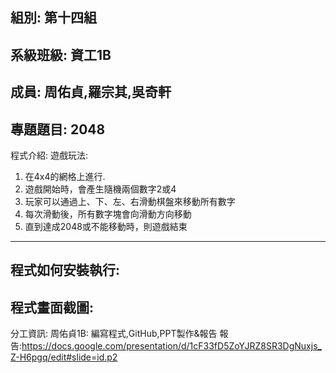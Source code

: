 組別: 第十四組
---------------------------------
系級班級: 資工1B
----------------------------------
成員: 周佑貞,羅宗其,吳奇軒
-----------------------------------
專題題目: 2048
----------------------------------
程式介紹:
遊戲玩法:
1.  在4x4的網格上進行.
2.  遊戲開始時，會產生隨機兩個數字2或4
3.  玩家可以通過上、下、左、右滑動棋盤來移動所有數字
4.  每次滑動後，所有數字塊會向滑動方向移動
5.  直到達成2048或不能移動時，則遊戲結束
--------------------------------------
程式如何安裝執行:
--------------------------------------
程式畫面截圖:
-------------------------------------
分工資訊:
周佑貞1B: 編寫程式,GitHub,PPT製作&報告
報告:https://docs.google.com/presentation/d/1cF33fD5ZoYJRZ8SR3DgNuxjs_Z-H6pgq/edit#slide=id.p2
